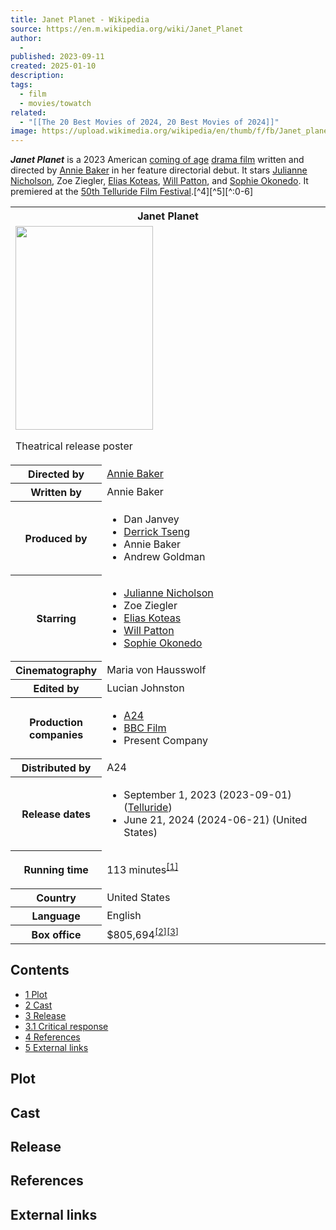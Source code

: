 ```yaml
---
title: Janet Planet - Wikipedia
source: https://en.m.wikipedia.org/wiki/Janet_Planet
author:
  - 
published: 2023-09-11
created: 2025-01-10
description: 
tags:
  - film
  - movies/towatch
related:
  - "[[The 20 Best Movies of 2024, 20 Best Movies of 2024]]"
image: https://upload.wikimedia.org/wikipedia/en/thumb/f/fb/Janet_planet_poster.jpg/220px-Janet_planet_poster.jpg
---
```

***Janet Planet*** is a 2023 American [coming of age](https://en.m.wikipedia.org/wiki/Coming-of-age_story "Coming-of-age story") [drama film](https://en.m.wikipedia.org/wiki/Drama_film "Drama film") written and directed by [Annie Baker](https://en.m.wikipedia.org/wiki/Annie_Baker "Annie Baker") in her feature directorial debut. It stars [Julianne Nicholson](https://en.m.wikipedia.org/wiki/Julianne_Nicholson "Julianne Nicholson"), Zoe Ziegler, [Elias Koteas](https://en.m.wikipedia.org/wiki/Elias_Koteas "Elias Koteas"), [Will Patton](https://en.m.wikipedia.org/wiki/Will_Patton "Will Patton"), and [Sophie Okonedo](https://en.m.wikipedia.org/wiki/Sophie_Okonedo "Sophie Okonedo"). It premiered at the [50th Telluride Film Festival](https://en.m.wikipedia.org/wiki/50th_Telluride_Film_Festival "50th Telluride Film Festival").[^4][^5][^:0-6]

<table><tbody><tr><th colspan="2">Janet Planet</th></tr><tr><td colspan="2"><span><a href="https://en.m.wikipedia.org/wiki/File:Janet_planet_poster.jpg"><img src="https://upload.wikimedia.org/wikipedia/en/thumb/f/fb/Janet_planet_poster.jpg/220px-Janet_planet_poster.jpg" width="220" height="326"></a></span><p>Theatrical release poster</p></td></tr><tr><th scope="row">Directed by</th><td><a href="https://en.m.wikipedia.org/wiki/Annie_Baker">Annie Baker</a></td></tr><tr><th scope="row">Written by</th><td>Annie Baker</td></tr><tr><th scope="row">Produced by</th><td><div><ul><li>Dan Janvey</li><li><a href="https://en.m.wikipedia.org/wiki/Derrick_Tseng">Derrick Tseng</a></li><li>Annie Baker</li><li>Andrew Goldman</li></ul></div></td></tr><tr><th scope="row">Starring</th><td><div><ul><li><a href="https://en.m.wikipedia.org/wiki/Julianne_Nicholson">Julianne Nicholson</a></li><li>Zoe Ziegler</li><li><a href="https://en.m.wikipedia.org/wiki/Elias_Koteas">Elias Koteas</a></li><li><a href="https://en.m.wikipedia.org/wiki/Will_Patton">Will Patton</a></li><li><a href="https://en.m.wikipedia.org/wiki/Sophie_Okonedo">Sophie Okonedo</a></li></ul></div></td></tr><tr><th scope="row">Cinematography</th><td>Maria von Hausswolf</td></tr><tr><th scope="row">Edited by</th><td>Lucian Johnston</td></tr><tr><th scope="row"><p>Production<br>companies</p></th><td><div><ul><li><a href="https://en.m.wikipedia.org/wiki/A24">A24</a></li><li><a href="https://en.m.wikipedia.org/wiki/BBC_Film">BBC Film</a></li><li>Present Company</li></ul></div></td></tr><tr><th scope="row">Distributed by</th><td>A24</td></tr><tr><th scope="row"><p>Release dates</p></th><td><div><ul><li>September&nbsp;1,&nbsp;2023<span>&nbsp;(<span>2023-09-01</span>)</span> (<a href="https://en.m.wikipedia.org/wiki/50th_Telluride_Film_Festival">Telluride</a>)</li><li>June&nbsp;21,&nbsp;2024<span>&nbsp;(<span>2024-06-21</span>)</span> (United States)</li></ul></div></td></tr><tr><th scope="row"><p>Running time</p></th><td>113 minutes<sup><a href="https://en.m.wikipedia.org/wiki/#cite_note-1"><span>[</span>1<span>]</span></a></sup></td></tr><tr><th scope="row">Country</th><td>United States</td></tr><tr><th scope="row">Language</th><td>English</td></tr><tr><th scope="row">Box office</th><td>$805,694<sup><a href="https://en.m.wikipedia.org/wiki/#cite_note-BOM-2"><span>[</span>2<span>]</span></a></sup><sup><a href="https://en.m.wikipedia.org/wiki/#cite_note-NUM-3"><span>[</span>3<span>]</span></a></sup></td></tr></tbody></table>

## Contents

- [1 Plot](https://en.m.wikipedia.org/wiki/#Plot)
- [2 Cast](https://en.m.wikipedia.org/wiki/#Cast)
- [3 Release](https://en.m.wikipedia.org/wiki/#Release)
- [3.1 Critical response](https://en.m.wikipedia.org/wiki/#Critical_response)
- [4 References](https://en.m.wikipedia.org/wiki/#References)
- [5 External links](https://en.m.wikipedia.org/wiki/#External_links)

## Plot

## Cast

## Release

## References

## External links